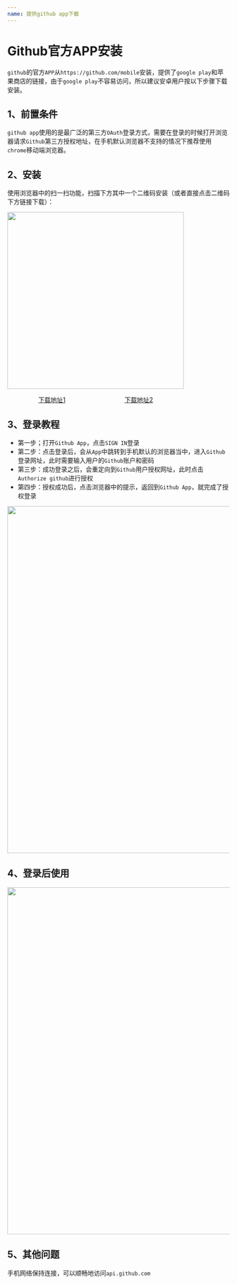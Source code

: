 ```yaml
---
name: 提供github app下载
---
```



# Github官方APP安装

​`github`的官方`APP`从`https://github.com/mobile`安装，提供了`google play`和苹果商店的链接，由于`google play`不容易访问，所以建议安卓用户按以下步骤下载安装。

## 1、前置条件

​`github app`使用的是最广泛的第三方`OAuth`登录方式，需要在登录的时候打开浏览器请求`Github`第三方授权地址，在手机默认浏览器不支持的情况下推荐使用`chrome`移动端浏览器。

## 2、安装
使用浏览器中的扫一扫功能，扫描下方其中一个二维码安装（或者直接点击二维码下方链接下载）：

<img src="/img/github_app_download.png" style="width:400px" >

<a style="margin-left: 70px;" href="https://www.gitclone.com/download/GitHub_1.3.1_apktrending.com.apk">下载地址1</a>
<a style="margin-left: 130px;" href="https://www.gitclone.com/download/GitHub_v1.2.17_apkpure.com.apk">下载地址2</a>


## 3、登录教程

+ 第一步；打开`Github App`，点击`SIGN IN`登录
+ 第二步：点击登录后，会从`App`中跳转到手机默认的浏览器当中，进入`Github`登录网址，此时需要输入用户的`Github`账户和密码
+ 第三步：成功登录之后，会重定向到`Github`用户授权网址，此时点击`Authorize github`进行授权
+ 第四步：授权成功后，点击浏览器中的提示，返回到`Github App`，就完成了授权登录

<img src="/img/github_app_sign.png" style="width:785px" >

## 4、登录后使用

<img src="/img/github_app_use.png" style="width:785px" >

## 5、其他问题

手机网络保持连接，可以顺畅地访问`api.github.com`
